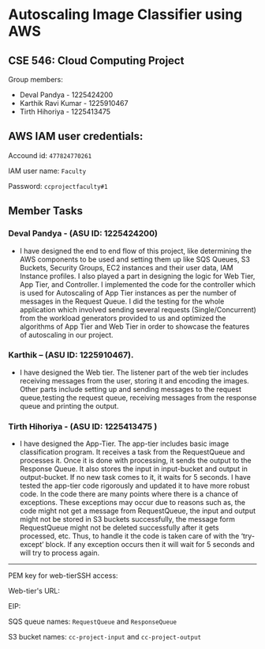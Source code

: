 # Autoscaling Image Classifier using AWS

## CSE 546: Cloud Computing Project 

Group members:
 - Deval Pandya - 1225424200
 - Karthik Ravi Kumar - 1225910467
 - Tirth Hihoriya - 1225413475 
 
## AWS IAM user credentials:
Accound id: `477824770261`

IAM user name: `Faculty`

Password: `ccprojectfaculty#1`

## Member Tasks
### Deval Pandya - (ASU ID: 1225424200)
 - I have designed the end to end flow of this project, like determining the AWS components to be used and setting them up like SQS Queues, S3 Buckets, Security Groups, EC2 instances and their user data, IAM Instance profiles. I also played a part in designing the logic for Web Tier, App Tier, and Controller. I implemented the code for the controller which is used for Autoscaling of App Tier instances as per the number of messages in the Request Queue. I did the testing for the whole application which involved sending several requests (Single/Concurrent) from the workload generators provided to us and optimized the algorithms of App Tier and Web Tier in order to showcase the features of autoscaling in our project. 

### Karthik – (ASU ID: 1225910467).
 - I have designed the Web tier. The listener part of the web tier includes receiving messages from the user, storing it and encoding the images. Other parts include setting up and sending messages to the request queue,testing the request queue, receiving messages from the response queue and printing the output.

### Tirth Hihoriya  -  (ASU ID: 1225413475 )
 - I have designed the App-Tier. The app-tier includes basic image classification program. It receives a task from the RequestQueue and processes it. Once it is done with processing, it sends the output to the Response Queue. It also stores the input in input-bucket and output in output-bucket. If no new task comes to it, it waits for 5 seconds. I have tested the app-tier code rigorously and updated it to have more robust code. In the code there are many points where there is a chance of exceptions. These exceptions may occur due to reasons such as, the code might not get a message from RequestQueue, the input and output might not be stored in S3 buckets successfully, the message form RequestQueue might not be deleted successfully after it gets processed, etc. Thus, to handle it the code is taken care of with the ‘try-except’ block. If any exception occurs then it will wait for 5 seconds and will try to process again.

<hr>

PEM key for web-tierSSH access: 

Web-tier's URL:

EIP:

SQS queue names: `RequestQueue` and `ResponseQueue`

S3 bucket names: `cc-project-input` and `cc-project-output`




